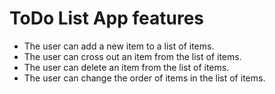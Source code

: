 # ToDo List App features

* The user can add a new item to a list of items.
* The user can cross out an item from the list of items.
* The user can delete an item from the list of items.
* The user can change the order of items in the list of items.
